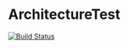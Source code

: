 # ArchitectureTest
[![Build Status](https://travis-ci.org/hemangshah/ChangeAppIcon.svg?branch=develop)](https://travis-ci.org/hemangshah/ChangeAppIcon)
